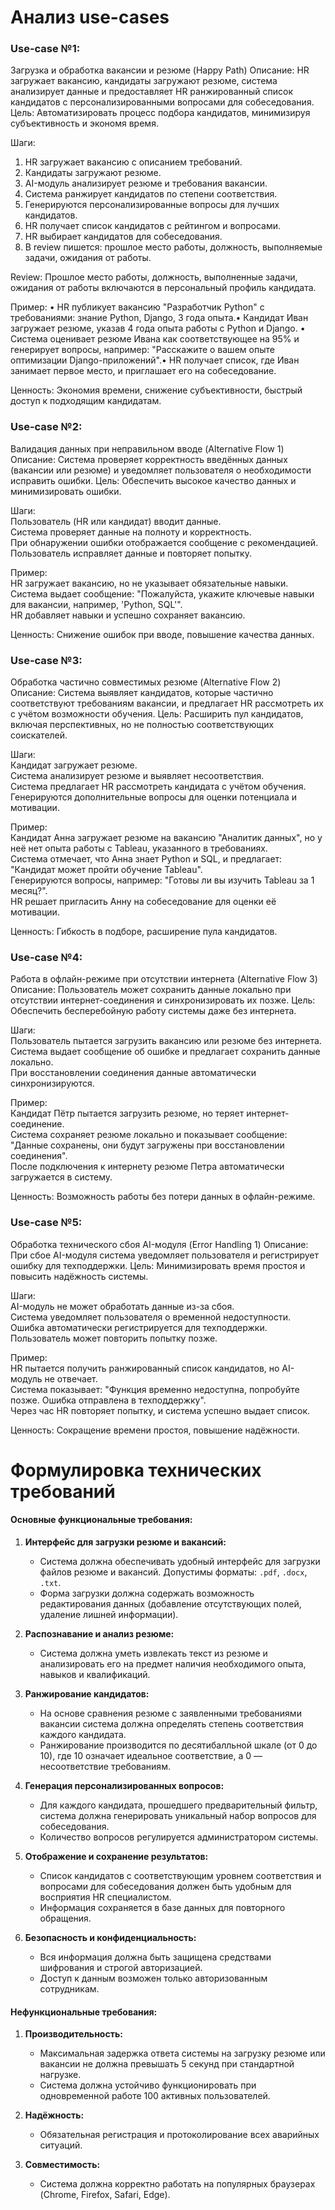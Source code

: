 # Анализ use-cases

### Use-case №1:

Загрузка и обработка вакансии и резюме (Happy Path)
Описание: HR загружает вакансию, кандидаты загружают резюме, система анализирует данные и предоставляет HR ранжированный список кандидатов с персонализированными вопросами для собеседования.
Цель: Автоматизировать процесс подбора кандидатов, минимизируя субъективность и экономя время.  

Шаги:
1. HR загружает вакансию с описанием требований.
2. Кандидаты загружают резюме.
3. AI-модуль анализирует резюме и требования вакансии.
4. Система ранжирует кандидатов по степени соответствия.
5. Генерируются персонализированные вопросы для лучших кандидатов.
6. HR получает список кандидатов с рейтингом и вопросами.
7. HR выбирает кандидатов для собеседования.
8. В review пишется: прошлое место работы, должность, выполняемые задачи, ожидания от работы.

Review: Прошлое место работы, должность, выполненные задачи, ожидания от работы включаются в персональный профиль кандидата.

Пример:
• HR публикует вакансию "Разработчик Python" с требованиями: знание Python, Django, 3 года опыта.• Кандидат Иван загружает резюме, указав 4 года опыта работы с Python и Django.
• Система оценивает резюме Ивана как соответствующее на 95% и генерирует вопросы, например: "Расскажите о вашем опыте оптимизации Django-приложений".• HR получает список, где Иван занимает первое место, и приглашает его на собеседование.  

Ценность: Экономия времени, снижение субъективности, быстрый доступ к подходящим кандидатам.

### Use-case №2:

Валидация данных при неправильном вводе (Alternative Flow 1)
Описание: Система проверяет корректность введённых данных (вакансии или резюме) и уведомляет пользователя о необходимости исправить ошибки.
Цель: Обеспечить высокое качество данных и минимизировать ошибки.  

Шаги:  
Пользователь (HR или кандидат) вводит данные.  
Система проверяет данные на полноту и корректность.  
При обнаружении ошибки отображается сообщение с рекомендацией.  
Пользователь исправляет данные и повторяет попытку.

Пример:  
HR загружает вакансию, но не указывает обязательные навыки.  
Система выдает сообщение: "Пожалуйста, укажите ключевые навыки для вакансии, например, 'Python, SQL'".  
HR добавляет навыки и успешно сохраняет вакансию.

Ценность: Снижение ошибок при вводе, повышение качества данных.

### Use-case №3: 

Обработка частично совместимых резюме (Alternative Flow 2)
Описание: Система выявляет кандидатов, которые частично соответствуют требованиям вакансии, и предлагает HR рассмотреть их с учётом возможности обучения.
Цель: Расширить пул кандидатов, включая перспективных, но не полностью соответствующих соискателей.  

Шаги:  
Кандидат загружает резюме.  
Система анализирует резюме и выявляет несоответствия.  
Система предлагает HR рассмотреть кандидата с учётом обучения.  
Генерируются дополнительные вопросы для оценки потенциала и мотивации.

Пример:  
Кандидат Анна загружает резюме на вакансию "Аналитик данных", но у неё нет опыта работы с Tableau, указанного в требованиях.  
Система отмечает, что Анна знает Python и SQL, и предлагает: "Кандидат может пройти обучение Tableau".  
Генерируются вопросы, например: "Готовы ли вы изучить Tableau за 1 месяц?".  
HR решает пригласить Анну на собеседование для оценки её мотивации.

Ценность: Гибкость в подборе, расширение пула кандидатов.

### Use-case №4:

Работа в офлайн-режиме при отсутствии интернета (Alternative Flow 3)
Описание: Пользователь может сохранить данные локально при отсутствии интернет-соединения и синхронизировать их позже.
Цель: Обеспечить бесперебойную работу системы даже без интернета.  

Шаги:  
Пользователь пытается загрузить вакансию или резюме без интернета.  
Система выдает сообщение об ошибке и предлагает сохранить данные локально.  
При восстановлении соединения данные автоматически синхронизируются.

Пример:  
Кандидат Пётр пытается загрузить резюме, но теряет интернет-соединение.  
Система сохраняет резюме локально и показывает сообщение: "Данные сохранены, они будут загружены при восстановлении соединения".  
После подключения к интернету резюме Петра автоматически загружается в систему.

Ценность: Возможность работы без потери данных в офлайн-режиме.

### Use-case №5:

Обработка технического сбоя AI-модуля (Error Handling 1)
Описание: При сбое AI-модуля система уведомляет пользователя и регистрирует ошибку для техподдержки.
Цель: Минимизировать время простоя и повысить надёжность системы.  

Шаги:  
AI-модуль не может обработать данные из-за сбоя.  
Система уведомляет пользователя о временной недоступности.  
Ошибка автоматически регистрируется для техподдержки.  
Пользователь может повторить попытку позже.

Пример:  
HR пытается получить ранжированный список кандидатов, но AI-модуль не отвечает.  
Система показывает: "Функция временно недоступна, попробуйте позже. Ошибка отправлена в техподдержку".  
Через час HR повторяет попытку, и система успешно выдает список.

Ценность: Сокращение времени простоя, повышение надёжности.

# Формулировка технических требований
#### Основные функциональные требования:

1. **Интерфейс для загрузки резюме и вакансий:**  
    - Система должна обеспечивать удобный интерфейс для загрузки файлов резюме и вакансий. Допустимы форматы: `.pdf`, `.docx`, `.txt`.  
    - Форма загрузки должна содержать возможность редактирования данных (добавление отсутствующих полей, удаление лишней информации).

2. **Распознавание и анализ резюме:**
	- Система должна уметь извлекать текст из резюме и анализировать его на предмет наличия необходимого опыта, навыков и квалификаций.

3. **Ранжирование кандидатов:**
    - На основе сравнения резюме с заявленными требованиями вакансии система должна определять степень соответствия каждого кандидата.
    - Ранжирование производится по десятибалльной шкале (от 0 до 10), где 10 означает идеальное соответствие, а 0 — несоответствие требованиям.

4. **Генерация персонализированных вопросов:**
    - Для каждого кандидата, прошедшего предварительный фильтр, система должна генерировать уникальный набор вопросов для собеседования.
    - Количество вопросов регулируется администратором системы.

5. **Отображение и сохранение результатов:**
    - Список кандидатов с соответствующим уровнем соответствия и вопросами для собеседования должен быть удобным для восприятия HR специалистом.
    - Информация сохраняется в базе данных для повторного обращения.

6. **Безопасность и конфиденциальность:**
    - Вся информация должна быть защищена средствами шифрования и строгой авторизацией.
    - Доступ к данным возможен только авторизованным сотрудникам.

#### Нефункциональные требования:

1. **Производительность:**  
    - Максимальная задержка ответа системы на загрузку резюме или вакансии не должна превышать 5 секунд при стандартной нагрузке.  
    - Система должна устойчиво функционировать при одновременной работе 100 активных пользователей.

2. **Надёжность:**
    - Обязательная регистрация и протоколирование всех аварийных ситуаций.

3. **Совместимость:**
	- Система должна корректно работать на популярных браузерах (Chrome, Firefox, Safari, Edge).


